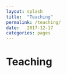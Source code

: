 ```yaml
---
layout: splash
title:  "Teaching"
permalink: /teaching/
date:   2017-12-17
categories: pages
---
```


Teaching
========
